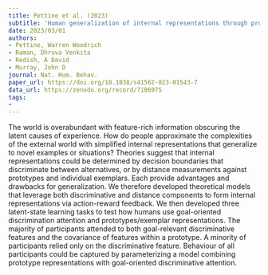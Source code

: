 ```yaml
---
title: Pettine et al. (2023)
subtitle: 'Human generalization of internal representations through prototype learning with goal-directed attention'
date: 2023/03/01
authors:
- Pettine, Warren Woodrich
- Raman, Dhruva Venkita
- Redish, A David
- Murray, John D
journal: Nat. Hum. Behav.
paper_url: https://doi.org/10.1038/s41562-023-01543-7
data_url: https://zenodo.org/record/7186975
tags:
- 
---
```


The world is overabundant with feature-rich information obscuring the latent causes of experience. How do people approximate the complexities of the external world with simplified internal representations that generalize to novel examples or situations? Theories suggest that internal representations could be determined by decision boundaries that discriminate between alternatives, or by distance measurements against prototypes and individual exemplars. Each provide advantages and drawbacks for generalization. We therefore developed theoretical models that leverage both discriminative and distance components to form internal representations via action-reward feedback. We then developed three latent-state learning tasks to test how humans use goal-oriented discrimination attention and prototypes/exemplar representations. The majority of participants attended to both goal-relevant discriminative features and the covariance of features within a prototype. A minority of participants relied only on the discriminative feature. Behaviour of all participants could be captured by parameterizing a model combining prototype representations with goal-oriented discriminative attention.
